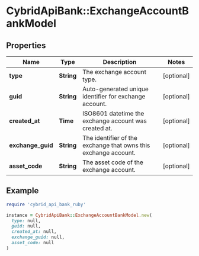 # CybridApiBank::ExchangeAccountBankModel

## Properties

| Name | Type | Description | Notes |
| ---- | ---- | ----------- | ----- |
| **type** | **String** | The exchange account type. | [optional] |
| **guid** | **String** | Auto-generated unique identifier for exchange account. | [optional] |
| **created_at** | **Time** | ISO8601 datetime the exchange account was created at. | [optional] |
| **exchange_guid** | **String** | The identifier of the exchange that owns this exchange account. | [optional] |
| **asset_code** | **String** | The asset code of the exchange account. | [optional] |

## Example

```ruby
require 'cybrid_api_bank_ruby'

instance = CybridApiBank::ExchangeAccountBankModel.new(
  type: null,
  guid: null,
  created_at: null,
  exchange_guid: null,
  asset_code: null
)
```

